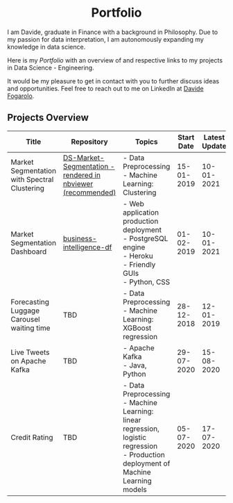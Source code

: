 <h1 align="center"> Portfolio </h1>

I am Davide, graduate in Finance with a background in Philosophy. Due to my passion for data interpretation, I am autonomously expanding my knowledge in data science. 

Here is my *Portfolio* with an overview of and respective links to my projects in Data Science - Engineering.

It would be my pleasure to get in contact with you to further discuss ideas and opportunities. Feel free to reach out to me on LinkedIn at [Davide Fogarolo](https://www.linkedin.com/in/davide-fogarolo/).

## Projects Overview
| Title | Repository | Topics | Start Date | Latest Update | v.
| ----- | ---------- | ------ | ---------- | ------------- | --
| Market Segmentation with Spectral Clustering | [DS-Market-Segmentation - rendered in nbviewer (recommended)](https://nbviewer.jupyter.org/github/dafo16ac/DS-market-segmentation/blob/main/Part1_DS_Market_Segmentation_v1.0.ipynb) | - Data Preprocessing <br> - Machine Learning: Clustering | 15-01-2019 | 10-01-2021 | 1.0.0
| Market Segmentation Dashboard | [business-intelligence-df](https://github.com/dafo16ac/business-intelligence-df) | - Web application production deployment <br> - PostgreSQL engine <br> - Heroku <br> - Friendly GUIs <br> - Python, CSS| 01-02-2019 | 10-01-2021 | 2.2.1
| Forecasting Luggage Carousel waiting time | TBD | - Data Preprocessing <br> - Machine Learning: XGBoost regression <br> | 28-12-2018 | 12-01-2019 | 0.1.0
| Live Tweets on Apache Kafka | TBD | - Apache Kafka <br> - Java, Python | 29-07-2020 | 15-08-2020 | 0.1.0
| Credit Rating | TBD | - Data Preprocessing <br> - Machine Learning: linear regression, logistic regression  <br> - Production deployment of Machine Learning models | 05-07-2020 | 17-07-2020 | 0.1.0
